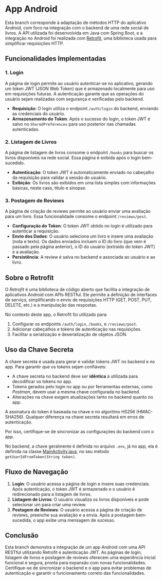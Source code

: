 # App Android

Esta branch corresponde à adaptação de métodos HTTP do aplicativo Android, com foco na integração com o backend de uma rede social de livros. A API utilizada foi desenvolvida em Java com Spring Boot, e a integração no Android foi realizada com [Retrofit](https://square.github.io/retrofit/), uma biblioteca usada para simplificar requisições HTTP.

## Funcionalidades Implementadas

### 1. **Login**

A página de login permite ao usuário autenticar-se no aplicativo, gerando um token JWT (JSON Web Token) que é armazenado localmente para uso em requisições futuras. A autenticação garante que as operações do usuário sejam realizadas com segurança e verificadas pelo backend.

- **Requisição**: O login utiliza o endpoint `/auth/login` do backend, enviando as credenciais do usuário.
- **Armazenamento do Token**: Após o sucesso do login, o token JWT é salvo no `SharedPreferences` para uso posterior nas chamadas autenticadas.

### 2. **Listagem de Livros**

A página de listagem de livros consome o endpoint `/books` para buscar os livros disponíveis na rede social. Essa página é exibida após o login bem-sucedido.

- **Autenticação**: O token JWT é automaticamente enviado no cabeçalho da requisição para validar a sessão do usuário.
- **Exibição**: Os livros são exibidos em uma lista simples com informações básicas, neste caso, título e sinopse.

### 3. **Postagem de Reviews**

A página de criação de reviews permite ao usuário enviar uma avaliação para um livro. Essa funcionalidade consome o endpoint `/reviews/post`.

- **Configuração do Token**: O token JWT obtido no login é utilizado para autenticar a requisição.
- **Envio dos Dados**: O usuário seleciona um livro e insere uma avaliação (nota e texto). Os dados enviados incluem o ID do livro (que vem é passado pela página anterior), o ID do usuário (extraído do token JWT) e a avaliação.
- **Persistência**: A review é salva no backend e associada ao usuário e ao livro.

## Sobre o Retrofit

O *Retrofit* é uma biblioteca de código aberto que facilita a integração de aplicativos Android com APIs RESTful. Ele permite a definição de interfaces de serviço, simplificando o envio de requisições HTTP (GET, POST, PUT, DELETE, etc.) e a manipulação das respostas.

No contexto deste app, o Retrofit foi utilizado para:

1. Configurar os endpoints `/auth/login`, `/books`, e `/reviews/post`.
2. Adicionar cabeçalhos e tokens de autenticação nas requisições.
3. Facilitar a serialização e deserialização de objetos JSON.

## Uso da Chave Secreta

A chave secreta é usada para gerar e validar tokens JWT no backend e no app. Para garantir que os tokens sejam confiáveis:

- A chave secreta no backend deve ser **idêntica** à utilizada para decodificar os tokens no app.
- Tokens gerados pelo login no app ou por ferramentas externas, como *Postman*, devem usar a mesma chave configurada no backend.
- Alterações na chave exigem atualizações tanto no backend quanto no app.

A assinatura do token é baseada na chave e no algoritmo HS256 (HMAC-SHA256). Qualquer diferença na chave secreta resultará em erros de autenticação.

Por isso, certifique-se de sincronizar as configurações do backend com o app.

No backend, a chave geralmente é definida no arquivo `.env`, já no app, ela é definida na classe [MainActivity.java](app/src/main/java/com/example/agoravai/MainActivity.java), no seu método `getUserIdFromToken(String token)`.

## Fluxo de Navegação

1. **Login**: O usuário acessa a página de login e insere suas credenciais. Após autenticação, o token JWT é armazenado e o usuário é redirecionado para a listagem de livros.
2. **Listagem de Livros**: O usuário visualiza os livros disponíveis e pode selecionar um para criar uma review.
3. **Postagem de Reviews**: O usuário acessa a página de criação de reviews, preenche sua avaliação e a envia. Após a postagem bem-sucedida, o app exibe uma mensagem de sucesso.

## Conclusão

Esta branch demonstra a integração de um app Android com uma API RESTful utilizando Retrofit e autenticação JWT. As páginas de login, listagem de livros e postagem de reviews oferecem uma experiência inicial funcional e segura, pronta para expansão com novas funcionalidades. Certifique-se de sincronizar o backend e o app para evitar problemas de autenticação e garantir o funcionamento correto das funcionalidades.


